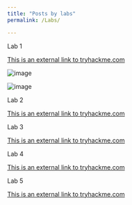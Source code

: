```yaml
---
title: "Posts by labs"
permalink: /Labs/

---
```

Lab 1

[This is an external link to tryhackme.com](https://tryhackme.com/room/introwebapplicationsecurity)

![image](https://github.com/user-attachments/assets/f193039a-5f0e-484c-9322-b05886f72293)

![image](https://github.com/user-attachments/assets/d408c415-a5e4-47fa-8785-03b86912096b)



Lab 2

[This is an external link to tryhackme.com](https://tryhackme.com/room/defensivesecurityintro)

Lab 3

[This is an external link to tryhackme.com](https://tryhackme.com/room/offensivesecurityintro)

Lab 4

[This is an external link to tryhackme.com](https://tryhackme.com/room/dnsindetail)

Lab 5

[This is an external link to tryhackme.com](https://tryhackme.com/room/pythonbasics)
